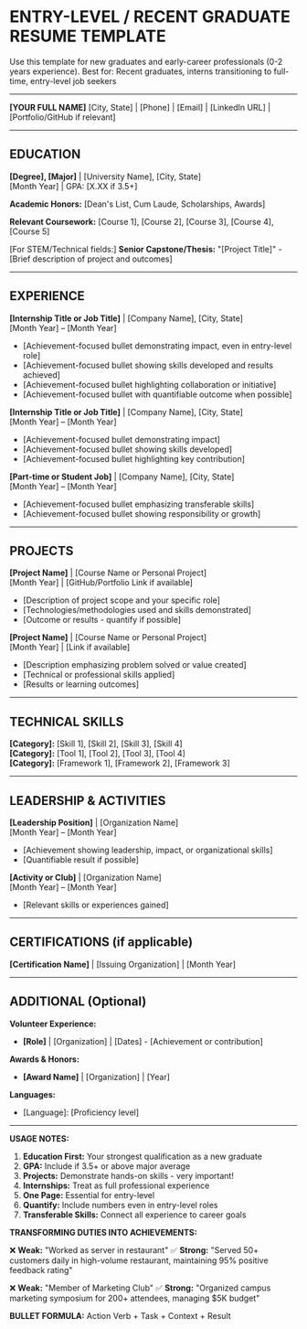 # ENTRY-LEVEL / RECENT GRADUATE RESUME TEMPLATE

Use this template for new graduates and early-career professionals (0-2 years experience).
Best for: Recent graduates, interns transitioning to full-time, entry-level job seekers

---

**[YOUR FULL NAME]**
[City, State] | [Phone] | [Email] | [LinkedIn URL] | [Portfolio/GitHub if relevant]

---

## EDUCATION

**[Degree], [Major]** | [University Name], [City, State]  
[Month Year] | GPA: [X.XX if 3.5+]

**Academic Honors:** [Dean's List, Cum Laude, Scholarships, Awards]

**Relevant Coursework:** [Course 1], [Course 2], [Course 3], [Course 4], [Course 5]

[For STEM/Technical fields:]
**Senior Capstone/Thesis:** "[Project Title]" - [Brief description of project and outcomes]

---

## EXPERIENCE

**[Internship Title or Job Title]** | [Company Name], [City, State]  
[Month Year] – [Month Year]

- [Achievement-focused bullet demonstrating impact, even in entry-level role]
- [Achievement-focused bullet showing skills developed and results achieved]
- [Achievement-focused bullet highlighting collaboration or initiative]
- [Achievement-focused bullet with quantifiable outcome when possible]

**[Internship Title or Job Title]** | [Company Name], [City, State]  
[Month Year] – [Month Year]

- [Achievement-focused bullet demonstrating impact]
- [Achievement-focused bullet showing skills developed]
- [Achievement-focused bullet highlighting key contribution]

**[Part-time or Student Job]** | [Company Name], [City, State]  
[Month Year] – [Month Year]

- [Achievement-focused bullet emphasizing transferable skills]
- [Achievement-focused bullet showing responsibility or growth]

---

## PROJECTS

**[Project Name]** | [Course Name or Personal Project]  
[Month Year] | [GitHub/Portfolio Link if available]

- [Description of project scope and your specific role]
- [Technologies/methodologies used and skills demonstrated]
- [Outcome or results - quantify if possible]

**[Project Name]** | [Course Name or Personal Project]  
[Month Year] | [Link if available]

- [Description emphasizing problem solved or value created]
- [Technical or professional skills applied]
- [Results or learning outcomes]

---

## TECHNICAL SKILLS

**[Category]:** [Skill 1], [Skill 2], [Skill 3], [Skill 4]  
**[Category]:** [Tool 1], [Tool 2], [Tool 3], [Tool 4]  
**[Category]:** [Framework 1], [Framework 2], [Framework 3]

---

## LEADERSHIP & ACTIVITIES

**[Leadership Position]** | [Organization Name]  
[Month Year] – [Month Year]

- [Achievement showing leadership, impact, or organizational skills]
- [Quantifiable result if possible]

**[Activity or Club]** | [Organization Name]  
[Month Year] – [Month Year]

- [Relevant skills or experiences gained]

---

## CERTIFICATIONS (if applicable)

**[Certification Name]** | [Issuing Organization] | [Month Year]

---

## ADDITIONAL (Optional)

**Volunteer Experience:**
- **[Role]** | [Organization] | [Dates] - [Achievement or contribution]

**Awards & Honors:**
- **[Award Name]** | [Organization] | [Year]

**Languages:**
- [Language]: [Proficiency level]

---

**USAGE NOTES:**

1. **Education First:** Your strongest qualification as a new graduate
2. **GPA:** Include if 3.5+ or above major average
3. **Projects:** Demonstrate hands-on skills - very important!
4. **Internships:** Treat as full professional experience
5. **One Page:** Essential for entry-level
6. **Quantify:** Include numbers even in entry-level roles
7. **Transferable Skills:** Connect all experience to career goals

**TRANSFORMING DUTIES INTO ACHIEVEMENTS:**

❌ **Weak:** "Worked as server in restaurant"
✅ **Strong:** "Served 50+ customers daily in high-volume restaurant, maintaining 95% positive feedback rating"

❌ **Weak:** "Member of Marketing Club"
✅ **Strong:** "Organized campus marketing symposium for 200+ attendees, managing $5K budget"

**BULLET FORMULA:** Action Verb + Task + Context + Result
